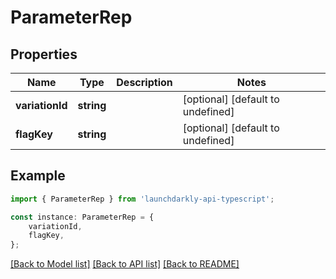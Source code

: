 # ParameterRep


## Properties

Name | Type | Description | Notes
------------ | ------------- | ------------- | -------------
**variationId** | **string** |  | [optional] [default to undefined]
**flagKey** | **string** |  | [optional] [default to undefined]

## Example

```typescript
import { ParameterRep } from 'launchdarkly-api-typescript';

const instance: ParameterRep = {
    variationId,
    flagKey,
};
```

[[Back to Model list]](../README.md#documentation-for-models) [[Back to API list]](../README.md#documentation-for-api-endpoints) [[Back to README]](../README.md)
